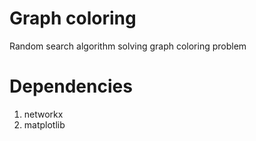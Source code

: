 # Graph coloring
Random search algorithm solving graph coloring problem

# Dependencies
1. networkx
2. matplotlib
